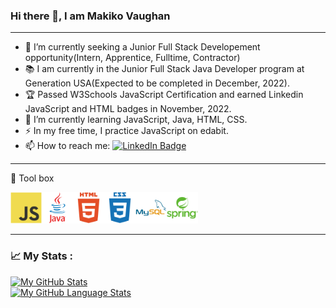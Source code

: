 ### Hi there 👋, I am Makiko Vaughan


---

- 🔭 I’m currently seeking a Junior Full Stack Developement opportunity(Intern, Apprentice, Fulltime, Contractor)
- 📚 I am currently in the Junior Full Stack Java Developer program at Generation USA(Expected to be completed in December, 2022).
- 🏆 Passed W3Schools JavaScript Certification and earned Linkedin JavaScript and HTML badges in November, 2022.
- 🌱 I’m currently learning JavaScript, Java, HTML, CSS.
- ⚡ In my free time, I practice JavaScript on edabit.
- 📫 How to reach me:  <a href="[your-linkedin-URL](https://www.linkedin.com/in/makiko-vaughan/)">
    <img src="https://img.shields.io/badge/LinkedIn-blue?style=for-the-badge&logo=linkedin&logoColor=white" alt="LinkedIn Badge"/>
  </a>


---

:toolbox: Tool box

<img src="https://github.com/devicons/devicon/blob/master/icons/javascript/javascript-original.svg" alt="JavaScript Logo" width="50" height="50"/><img src="https://github.com/devicons/devicon/blob/master/icons/java/java-original-wordmark.svg" alt="Java Logo" width="50" height="50"/><img src="https://github.com/devicons/devicon/blob/master/icons/html5/html5-plain-wordmark.svg" alt="HTML Logo" width="50" height="50"/><img src="https://github.com/devicons/devicon/blob/master/icons/css3/css3-plain-wordmark.svg" alt="CSS Logo" width="50" height="50"/><img src="https://github.com/devicons/devicon/blob/master/icons/mysql/mysql-original-wordmark.svg" alt="MySQL Logo" width="50" height="50"/><img src="https://github.com/devicons/devicon/blob/master/icons/spring/spring-original-wordmark.svg" alt="SpringBoot Logo" width="50" height="50"/>

---

### 📈 My Stats :

[![My GitHub Stats](https://github-readme-stats.vercel.app/api/?username=makikovaughan&count_private=true&theme=tokyonight&showicons=true)]() <br>
[![My GitHub Language Stats](https://github-readme-stats.vercel.app/api/top-langs/?username=makikovaughan&langs_count=5&theme=tokyonight)]()

